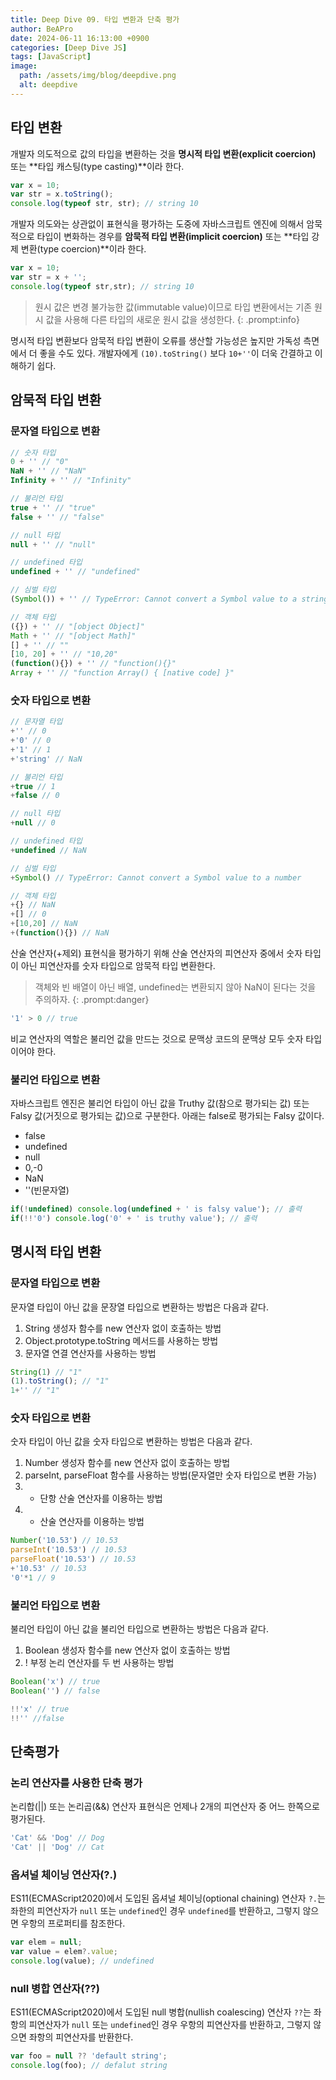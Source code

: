 ```yaml
---
title: Deep Dive 09. 타입 변환과 단축 평가
author: BeAPro
date: 2024-06-11 16:13:00 +0900
categories: [Deep Dive JS]
tags: [JavaScript]
image:
  path: /assets/img/blog/deepdive.png
  alt: deepdive
---
```

## **타입 변환**
개발자 의도적으로 값의 타입을 변환하는 것을 **명시적 타입 변환(explicit coercion)** 또는 **타입 캐스팅(type casting)**이라 한다.

```js
var x = 10;
var str = x.toString();
console.log(typeof str, str); // string 10
```

개발자 의도와는 상관없이 표현식을 평가하는 도중에 자바스크립트 엔진에 의해서 암묵적으로 타입이 변화하는 경우를 **암묵적 타입 변환(implicit coercion)** 또는 **타입 강제 변환(type coercion)**이라 한다.
```js
var x = 10;
var str = x + '';
console.log(typeof str,str); // string 10
```

>원시 값은 변경 불가능한 값(immutable value)이므로 타입 변환에서는 기존 원시 값을 사용해 다른 타입의 새로운 원시 값을 생성한다.
{: .prompt:info}

명시적 타입 변환보다 암묵적 타입 변환이 오류를 생산할 가능성은 높지만 가독성 측면에서 더 좋을 수도 있다.
개발자에게 `(10).toString()` 보다 `10+''`이 더욱 간결하고 이해하기 쉽다.

## **암묵적 타입 변환**

### 문자열 타입으로 변환

```js
// 숫자 타입
0 + '' // "0"
NaN + '' // "NaN"
Infinity + '' // "Infinity"

// 불리언 타입
true + '' // "true"
false + '' // "false"

// null 타입
null + '' // "null"

// undefined 타입
undefined + '' // "undefined"

// 심벌 타입
(Symbol()) + '' // TypeError: Cannot convert a Symbol value to a string

// 객체 타입
({}) + '' // "[object Object]"
Math + '' // "[object Math]"
[] + '' // ""
[10, 20] + '' // "10,20"
(function(){}) + '' // "function(){}"
Array + '' // "function Array() { [native code] }"
```

### 숫자 타입으로 변환
```js
// 문자열 타입
+'' // 0
+'0' // 0
+'1' // 1
+'string' // NaN

// 불리언 타입
+true // 1
+false // 0

// null 타입
+null // 0

// undefined 타입
+undefined // NaN

// 심벌 타입
+Symbol() // TypeError: Cannot convert a Symbol value to a number

// 객체 타입
+{} // NaN
+[] // 0
+[10,20] // NaN
+(function(){}) // NaN
```
산술 연산자(+제외) 표현식을 평가하기 위해 산술 연산자의 피연산자 중에서 숫자 타입이 아닌 피연산자를 숫자 타입으로 암묵적 타입 변환한다.
> 객체와 빈 배열이 아닌 배열, undefined는 변환되지 않아 NaN이 된다는 것을 주의하자.
{: .prompt:danger}

```js
'1' > 0 // true
```
비교 연산자의 역할은 불리언 값을 만드는 것으로 문맥상 코드의 문맥상 모두 숫자 타입이어야 한다.

### 불리언 타입으로 변환
자바스크립트 엔진은 불리언 타입이 아닌 값을 Truthy 값(참으로 평가되는 값) 또는 Falsy 값(거짓으로 평가되는 값)으로 구분한다.
아래는 false로 평가되는 Falsy 값이다.
- false
- undefined
- null
- 0,-0
- NaN
- ''(빈문자열)

```js
if(!undefined) console.log(undefined + ' is falsy value'); // 출력
if(!!'0') console.log('0' + ' is truthy value'); // 출력
```

## **명시적 타입 변환**
### 문자열 타입으로 변환
문자열 타입이 아닌 값을 문장열 타입으로 변환하는 방법은 다음과 같다.
1. String 생성자 함수를 new 연산자 없이 호출하는 방법
2. Object.prototype.toString 메서드를 사용하는 방법
3. 문자열 연결 연산자를 사용하는 방법

```js
String(1) // "1"
(1).toString(); // "1"
1+'' // "1"
```
### 숫자 타입으로 변환
숫자 타입이 아닌 값을 숫자 타입으로 변환하는 방법은 다음과 같다.
1. Number 생성자 함수를 new 연산자 없이 호출하는 방법
2. parseInt, parseFloat 함수를 사용하는 방법(문자열만 숫자 타입으로 변환 가능)
3. + 단항 산술 연산자를 이용하는 방법
4. * 산술 연산자를 이용하는 방법

```js
Number('10.53') // 10.53
parseInt('10.53') // 10.53
parseFloat('10.53') // 10.53
+'10.53' // 10.53
'0'*1 // 9
```
### 불리언 타입으로 변환
불리언 타입이 아닌 값을 불리언 타입으로 변환하는 방법은 다음과 같다.
1. Boolean 생성자 함수를 new 연산자 없이 호출하는 방법
2. ! 부정 논리 연산자를 두 번 사용하는 방법

```js
Boolean('x') // true
Boolean('') // false

!!'x' // true
!!'' //false
```

## **단축평가**

### 논리 연산자를 사용한 단축 평가
논리합(||) 또는 논리곱(&&) 연산자 표현식은 언제나 2개의 피연산자 중 어느 한쪽으로 평가된다.

```js
'Cat' && 'Dog' // Dog
'Cat' || 'Dog' // Cat
```

### 옵셔널 체이닝 연산자(?.)
ES11(ECMAScript2020)에서 도입된 옵셔널 체이닝(optional chaining) 연산자 `?.`는 좌한의 피연산자가 `null` 또는 `undefined`인 경우 `undefined`를 반환하고, 그렇지 않으면 우항의 프로퍼티를 참조한다.

```js
var elem = null;
var value = elem?.value;
console.log(value); // undefined
```

### null 병합 연산자(??)
ES11(ECMAScript2020)에서 도입된 null 병합(nullish coalescing) 연산자 `??`는 좌항의 피연산자가 `null` 또는 `undefined`인 경우 우항의 피연산자를 반환하고, 그렇지 않으면 좌항의 피연산자를 반환한다.
```js
var foo = null ?? 'default string';
console.log(foo); // defalut string
```